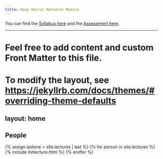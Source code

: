 ```yaml
---
title: Deep Neural Networks Module
---
```


You can find the [Syllabus here](./syllabus.html) and the [Assessment here](./assessment.html).

---
# Feel free to add content and custom Front Matter to this file.
# To modify the layout, see https://jekyllrb.com/docs/themes/#overriding-theme-defaults

layout: home
---


## People

{% assign lastone = site.lectures | last %}
{% for person in site.lectures %}
{% include listlecture.html %}
{% endfor %}

